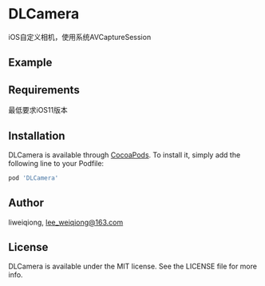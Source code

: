 # DLCamera
iOS自定义相机，使用系统AVCaptureSession
## Example


## Requirements
最低要求iOS11版本

## Installation

DLCamera is available through [CocoaPods](https://cocoapods.org). To install
it, simply add the following line to your Podfile:

```ruby
pod 'DLCamera'
```

## Author

liweiqiong, lee_weiqiong@163.com

## License

DLCamera is available under the MIT license. See the LICENSE file for more info.
